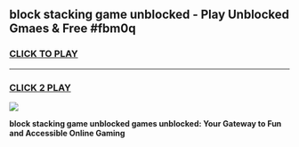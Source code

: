 
## block stacking game unblocked - Play Unblocked Gmaes & Free #fbm0q
<h3>
<a href="https://premium.freeplayer.one?title=block_stacking_game_unblocked&ref=03M">CLICK TO PLAY</a></h3>
<hr>

<h3>
<a href="https://premium.freeplayer.one?title=block_stacking_game_unblocked&ref=03M">CLICK 2 PLAY</a>
  
</h3>

<a href="https://premium.freeplayer.one?title=block_stacking_game_unblocked&ref=03M"><img src="https://clearcache.store/games.png"></a>


**block stacking game unblocked games unblocked: Your Gateway to Fun and Accessible Online Gaming**
